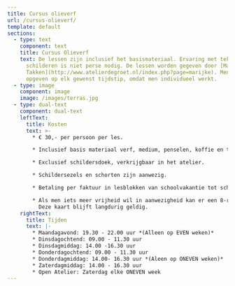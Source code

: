 ```yaml
---
title: Cursus olieverf
url: /cursus-olieverf/
template: default
sections:
  - type: text
    component: text
    title: Cursus Olieverf
    text: De lessen zijn inclusief het basismateriaal. Ervaring met tekenen en
      schilderen is niet perse nodig. De lessen worden gegeven door [Marijke
      Takken](http://www.atelierdegroet.nl/index.php?page=marijke). Men kan zich
      opgeven op elk gewenst tijdstip, omdat men individueel werkt.
  - type: image
    component: image
    image: /images/terras.jpg
  - type: dual-text
    component: dual-text
    leftText:
      title: Kosten
      text: >-
        * € 30,- per persoon per les.

        * Inclusief basis materiaal verf, medium, penselen, koffie en thee.

        * Exclusief schildersdoek, verkrijgbaar in het atelier.

        * Schildersezels en schorten zijn aanwezig.

        * Betaling per faktuur in lesblokken van schoolvakantie tot schoolvakantie a € 30,- per les

        * Als men iets meer vrijheid wil in aanwezigheid kan er een 8-rittenkaart gekocht worden voor € 225,-\
          Deze kaart blijft langdurig geldig.
    rightText:
      title: Tijden
      text: |-
        * Maandagavond: 19.30 - 22.00 uur *(Alleen op EVEN weken)*
        * Dinsdagochtend: 09.00 - 11.30 uur
        * Dinsdagmiddag: 14.00 -16.30 uur
        * Donderdagochtend: 09.00 - 11.30 uur
        * Donderdagmiddag: 14.00- 16.30 uur *(Aleen op ONEVEN weken)*
        * Zaterdagmiddag: 14.00 - 16.30 uur
        * Open Atelier: Zaterdag elke ONEVEN week
---
```

